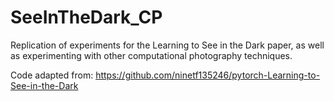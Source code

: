 # SeeInTheDark_CP
Replication of experiments for the Learning to See in the Dark paper, as well as experimenting with other computational photography techniques.

Code adapted from: https://github.com/ninetf135246/pytorch-Learning-to-See-in-the-Dark
